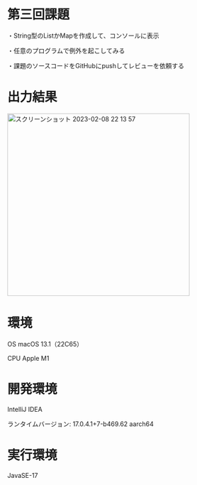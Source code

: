 # 第三回課題

・String型のListかMapを作成して、コンソールに表示

・任意のプログラムで例外を起こしてみる

・課題のソースコードをGitHubにpushしてレビューを依頼する

# 出力結果

<img width="411" alt="スクリーンショット 2023-02-08 22 13 57" src="https://user-images.githubusercontent.com/118739580/217540077-e4ad14b3-689d-47c5-bb66-d7202c2cdc27.png">

# 環境

OS macOS 13.1（22C65）

CPU Apple M1

# 開発環境

IntelliJ IDEA

ランタイムバージョン: 17.0.4.1+7-b469.62 aarch64

# 実行環境

JavaSE-17
